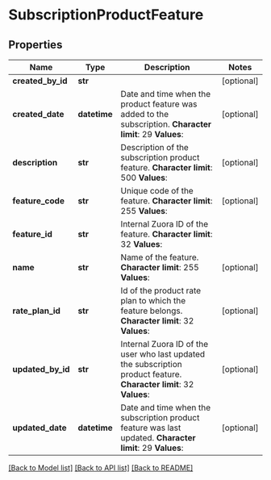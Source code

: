 # SubscriptionProductFeature

## Properties
Name | Type | Description | Notes
------------ | ------------- | ------------- | -------------
**created_by_id** | **str** |  | [optional] 
**created_date** | **datetime** |  Date and time when the product feature was added to the subscription.   **Character limit**: 29   **Values**:  | [optional] 
**description** | **str** |  Description of the subscription product feature.   **Character limit**: 500   **Values**:  | [optional] 
**feature_code** | **str** |  Unique code of the feature.   **Character limit**: 255   **Values**:  | [optional] 
**feature_id** | **str** |  Internal Zuora ID of the feature.   **Character limit**: 32   **Values**:  | 
**name** | **str** |  Name of the feature.   **Character limit**: 255   **Values**:  | [optional] 
**rate_plan_id** | **str** |  Id of the product rate plan to which the feature belongs.   **Character limit**: 32   **Values**:  | [optional] 
**updated_by_id** | **str** |  Internal Zuora ID of the user who last updated the subscription product feature.   **Character limit**: 32   **Values**:  | [optional] 
**updated_date** | **datetime** |  Date and time when the subscription product feature was last updated.   **Character limit**: 29   **Values**:  | [optional] 

[[Back to Model list]](../README.md#documentation-for-models) [[Back to API list]](../README.md#documentation-for-api-endpoints) [[Back to README]](../README.md)


